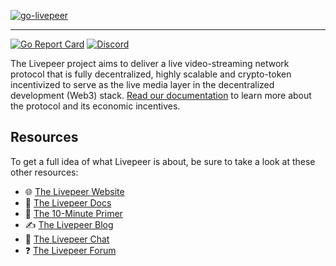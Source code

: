 [![go-livepeer](https://user-images.githubusercontent.com/555740/117340053-78210e80-ae6e-11eb-892c-d98085fe6824.png)](https://github.com/livepeer/go-livepeer)

---
[![Go Report Card](https://goreportcard.com/badge/github.com/livepeer/go-livepeer)](https://goreportcard.com/report/github.com/livepeer/go-livepeer)
[![Discord](https://img.shields.io/discord/423160867534929930.svg?style=flat-square)](https://discord.gg/livepeer)

The Livepeer project aims to deliver a live video-streaming network
protocol that is fully decentralized, highly scalable and crypto-token
incentivized to serve as the live media layer in the decentralized
development (Web3) stack.  [Read our
documentation](https://docs.livepeer.org/protocol/) to learn more
about the protocol and its economic incentives.

## Resources

To get a full idea of what Livepeer is about, be sure to take a look
at these other resources:

- 🌐 [The Livepeer Website](https://livepeer.org)
- 📖 [The Livepeer Docs](https://livepeer.org/docs)
- 🔭 [The 10-Minute Primer](https://livepeer.org/primer/)
- ✍ [The Livepeer Blog](https://medium.com/livepeer-blog)
- 💬 [The Livepeer Chat](https://discord.gg/livepeer)
- ❓ [The Livepeer Forum](https://forum.livepeer.org/)
